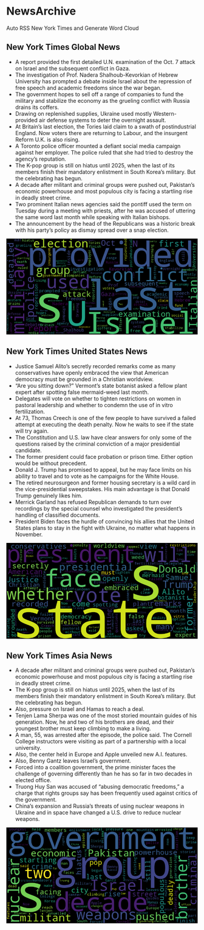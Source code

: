 # NewsArchive
Auto RSS New York Times and Generate Word Cloud

## New York Times Global News
* A report provided the first detailed U.N. examination of the Oct. 7 attack on Israel and the subsequent conflict in Gaza.
* The investigation of Prof. Nadera Shalhoub-Kevorkian of Hebrew University has prompted a debate inside Israel about the repression of free speech and academic freedoms since the war began.
* The government hopes to sell off a range of companies to fund the military and stabilize the economy as the grueling conflict with Russia drains its coffers.
* Drawing on replenished supplies, Ukraine used mostly Western-provided air defense systems to deter the overnight assault.
* At Britain’s last election, the Tories laid claim to a swath of postindustrial England. Now voters there are returning to Labour, and the insurgent Reform U.K. is also rising.
* A Toronto police officer mounted a defiant social media campaign against her employer. The police ruled that she had tried to destroy the agency’s reputation.
* The K-pop group is still on hiatus until 2025, when the last of its members finish their mandatory enlistment in South Korea’s military. But the celebrating has begun.
* A decade after militant and criminal groups were pushed out, Pakistan’s economic powerhouse and most populous city is facing a startling rise in deadly street crime.
* Two prominent Italian news agencies said the pontiff used the term on Tuesday during a meeting with priests, after he was accused of uttering the same word last month while speaking with Italian bishops.
* The announcement by the head of the Republicans was a historic break with his party’s policy as dismay spread over a snap election.

![Global](./global.png)
## New York Times United States News
* Justice Samuel Alito’s secretly recorded remarks come as many conservatives have openly embraced the view that American democracy must be grounded in a Christian worldview.
* “Are you sitting down?” Vermont’s state botanist asked a fellow plant expert after spotting false mermaid-weed last month.
* Delegates will vote on whether to tighten restrictions on women in pastoral leadership and whether to condemn the use of in vitro fertilization.
* At 73, Thomas Creech is one of the few people to have survived a failed attempt at executing the death penalty. Now he waits to see if the state will try again.
* The Constitution and U.S. law have clear answers for only some of the questions raised by the criminal conviction of a major presidential candidate.
* The former president could face probation or prison time. Either option would be without precedent.
* Donald J. Trump has promised to appeal, but he may face limits on his ability to travel and to vote as he campaigns for the White House.
* The retired neurosurgeon and former housing secretary is a wild card in the vice-presidential sweepstakes. His main advantage is that Donald Trump genuinely likes him.
* Merrick Garland has refused Republican demands to turn over recordings by the special counsel who investigated the president’s handling of classified documents.
* President Biden faces the hurdle of convincing his allies that the United States plans to stay in the fight with Ukraine, no matter what happens in November.

![US](./usnews.png)
## New York Times Asia News
* A decade after militant and criminal groups were pushed out, Pakistan’s economic powerhouse and most populous city is facing a startling rise in deadly street crime.
* The K-pop group is still on hiatus until 2025, when the last of its members finish their mandatory enlistment in South Korea’s military. But the celebrating has begun.
* Also, pressure on Israel and Hamas to reach a deal.
* Tenjen Lama Sherpa was one of the most storied mountain guides of his generation. Now, he and two of his brothers are dead, and their youngest brother must keep climbing to make a living.
* A man, 55, was arrested after the episode, the police said. The Cornell College instructors were visiting as part of a partnership with a local university.
* Also, the center held in Europe and Apple unveiled new A.I. features.
* Also, Benny Gantz leaves Israel’s government.
* Forced into a coalition government, the prime minister faces the challenge of governing differently than he has so far in two decades in elected office.
* Truong Huy San was accused of “abusing democratic freedoms,” a charge that rights groups say has been frequently used against critics of the government.
* China’s expansion and Russia’s threats of using nuclear weapons in Ukraine and in space have changed a U.S. drive to reduce nuclear weapons.

![Asian](./asian.png)

